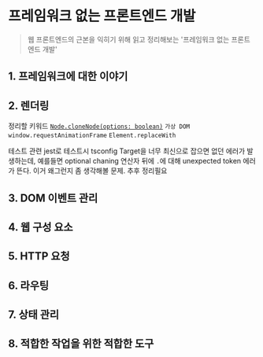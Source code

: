 # 프레임워크 없는 프론트엔드 개발
> 웹 프론트엔드의 근본을 익히기 위해 읽고 정리해보는 '프레임워크 없는 프론트엔드 개발'

## 1. 프레임워크에 대한 이야기
## 2. 렌더링

정리할 키워드
[`Node.cloneNode(options: boolean)`](https://developer.mozilla.org/en-US/docs/Web/API/Node/cloneNode)
`가상 DOM`
`window.requestAnimationFrame`
`Element.replaceWith`

테스트 관련
jest로 테스트시 tsconfig Target을 너무 최신으로 잡으면 없던 에러가 발생하는데, 예를들면 optional chaning 연산자 뒤에 `.`에 대해 unexpected token 에러가 뜬다. 이거 왜그런지 좀 생각해볼 문제. 추후 정리필요

## 3. DOM 이벤트 관리
## 4. 웹 구성 요소
## 5. HTTP 요청
## 6. 라우팅
## 7. 상태 관리
## 8. 적합한 작업을 위한 적합한 도구

